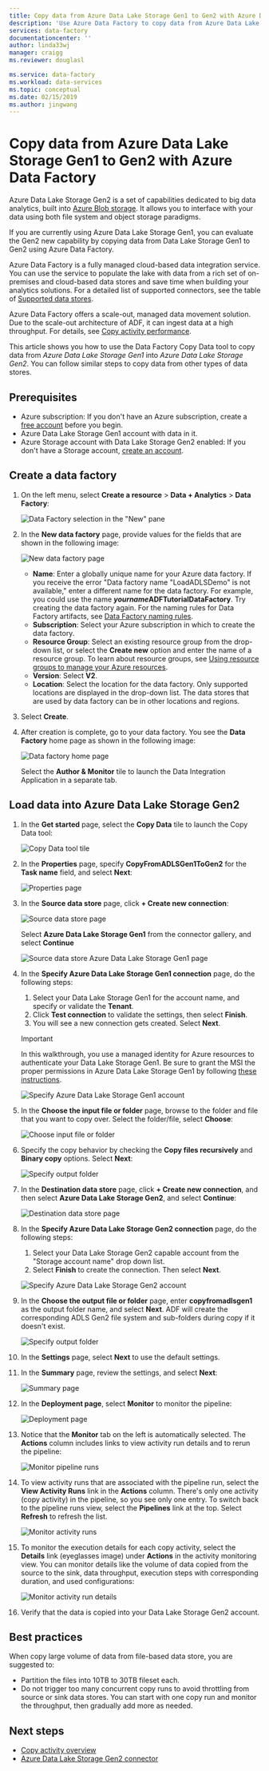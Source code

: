 ```yaml
---
title: Copy data from Azure Data Lake Storage Gen1 to Gen2 with Azure Data Factory
description: 'Use Azure Data Factory to copy data from Azure Data Lake Storage Gen1 to Gen2'
services: data-factory
documentationcenter: ''
author: linda33wj
manager: craigg
ms.reviewer: douglasl

ms.service: data-factory
ms.workload: data-services
ms.topic: conceptual
ms.date: 02/15/2019
ms.author: jingwang
---
```


# Copy data from Azure Data Lake Storage Gen1 to Gen2 with Azure Data Factory

Azure Data Lake Storage Gen2 is a set of capabilities dedicated to big data analytics, built into [Azure Blob storage](../storage/blobs/storage-blobs-introduction.md). It allows you to interface with your data using both file system and object storage paradigms.

If you are currently using Azure Data Lake Storage Gen1, you can evaluate the Gen2 new capability by copying data from Data Lake Storage Gen1 to Gen2 using Azure Data Factory.

Azure Data Factory is a fully managed cloud-based data integration service. You can use the service to populate the lake with data from a rich set of on-premises and cloud-based data stores and save time when building your analytics solutions. For a detailed list of supported connectors, see the table of [Supported data stores](copy-activity-overview.md#supported-data-stores-and-formats).

Azure Data Factory offers a scale-out, managed data movement solution. Due to the scale-out architecture of ADF, it can ingest data at a high throughput. For details, see [Copy activity performance](copy-activity-performance.md).

This article shows you how to use the Data Factory Copy Data tool to copy data from _Azure Data Lake Storage Gen1_ into _Azure Data Lake Storage Gen2_. You can follow similar steps to copy data from other types of data stores.

## Prerequisites

* Azure subscription: If you don't have an Azure subscription, create a [free account](https://azure.microsoft.com/free/) before you begin.
* Azure Data Lake Storage Gen1 account with data in it.
* Azure Storage account with Data Lake Storage Gen2 enabled: If you don't have a Storage account, [create an account](https://ms.portal.azure.com/#create/Microsoft.StorageAccount-ARM).

## Create a data factory

1. On the left menu, select **Create a resource** > **Data + Analytics** > **Data Factory**:
   
   ![Data Factory selection in the "New" pane](./media/quickstart-create-data-factory-portal/new-azure-data-factory-menu.png)

2. In the **New data factory** page, provide values for the fields that are shown in the following image: 
      
   ![New data factory page](./media/load-azure-data-lake-storage-gen2-from-gen1/new-azure-data-factory.png)
 
    * **Name**: Enter a globally unique name for your Azure data factory. If you receive the error "Data factory name \"LoadADLSDemo\" is not available," enter a different name for the data factory. For example, you could use the name _**yourname**_**ADFTutorialDataFactory**. Try creating the data factory again. For the naming rules for Data Factory artifacts, see [Data Factory naming rules](naming-rules.md).
    * **Subscription**: Select your Azure subscription in which to create the data factory. 
    * **Resource Group**: Select an existing resource group from the drop-down list, or select the **Create new** option and enter the name of a resource group. To learn about resource groups, see [Using resource groups to manage your Azure resources](../azure-resource-manager/resource-group-overview.md).  
    * **Version**: Select **V2**.
    * **Location**: Select the location for the data factory. Only supported locations are displayed in the drop-down list. The data stores that are used by data factory can be in other locations and regions. 

3. Select **Create**.
4. After creation is complete, go to your data factory. You see the **Data Factory** home page as shown in the following image: 
   
   ![Data factory home page](./media/load-azure-data-lake-storage-gen2-from-gen1/data-factory-home-page.png)

   Select the **Author & Monitor** tile to launch the Data Integration Application in a separate tab.

## Load data into Azure Data Lake Storage Gen2

1. In the **Get started** page, select the **Copy Data** tile to launch the Copy Data tool: 

   ![Copy Data tool tile](./media/load-azure-data-lake-storage-gen2-from-gen1/copy-data-tool-tile.png)
2. In the **Properties** page, specify **CopyFromADLSGen1ToGen2** for the **Task name** field, and select **Next**:

    ![Properties page](./media/load-azure-data-lake-storage-gen2-from-gen1/copy-data-tool-properties-page.png)
3. In the **Source data store** page, click **+ Create new connection**:

    ![Source data store page](./media/load-azure-data-lake-storage-gen2-from-gen1/source-data-store-page.png)
	
	Select **Azure Data Lake Storage Gen1** from the connector gallery, and select **Continue**
	
	![Source data store Azure Data Lake Storage Gen1 page](./media/load-azure-data-lake-storage-gen2-from-gen1/source-data-store-page-adls-gen1.png)
	
4. In the **Specify Azure Data Lake Storage Gen1 connection** page, do the following steps:
   1. Select your Data Lake Storage Gen1 for the account name, and specify or validate the **Tenant**.
   2. Click **Test connection** to validate the settings, then select **Finish**.
   3. You will see a new connection gets created. Select **Next**.
   
   > [!IMPORTANT]
   > In this walkthrough, you use a managed identity for Azure resources to authenticate your Data Lake Storage Gen1. Be sure to grant the MSI the proper permissions in Azure Data Lake Storage Gen1 by following [these instructions](connector-azure-data-lake-store.md#managed-identity).
   
   ![Specify Azure Data Lake Storage Gen1 account](./media/load-azure-data-lake-storage-gen2-from-gen1/specify-adls-gen1-account.png)
      
5. In the **Choose the input file or folder** page, browse to the folder and file that you want to copy over. Select the folder/file, select **Choose**:

    ![Choose input file or folder](./media/load-azure-data-lake-storage-gen2-from-gen1/choose-input-folder.png)

6. Specify the copy behavior by checking the **Copy files recursively** and **Binary copy** options. Select **Next**:

    ![Specify output folder](./media/load-azure-data-lake-storage-gen2-from-gen1/specify-binary-copy.png)
	
7. In the **Destination data store** page, click **+ Create new connection**, and then select **Azure Data Lake Storage Gen2**, and select **Continue**:

    ![Destination data store page](./media/load-azure-data-lake-storage-gen2-from-gen1/destination-data-storage-page.png)

8. In the **Specify Azure Data Lake Storage Gen2 connection** page, do the following steps:

   1. Select your Data Lake Storage Gen2 capable account from the "Storage account name" drop down list.
   2. Select **Finish** to create the connection. Then select **Next**.
   
   ![Specify Azure Data Lake Storage Gen2 account](./media/load-azure-data-lake-storage-gen2-from-gen1/specify-adls-gen2-account.png)

9. In the **Choose the output file or folder** page, enter **copyfromadlsgen1** as the output folder name, and select **Next**. ADF will create the corresponding ADLS Gen2 file system and sub-folders during copy if it doesn't exist.

    ![Specify output folder](./media/load-azure-data-lake-storage-gen2-from-gen1/specify-adls-gen2-path.png)

10. In the **Settings** page, select **Next** to use the default settings.

11. In the **Summary** page, review the settings, and select **Next**:

    ![Summary page](./media/load-azure-data-lake-storage-gen2-from-gen1/copy-summary.png)
12. In the **Deployment page**, select **Monitor** to monitor the pipeline:

    ![Deployment page](./media/load-azure-data-lake-storage-gen2-from-gen1/deployment-page.png)
13. Notice that the **Monitor** tab on the left is automatically selected. The **Actions** column includes links to view activity run details and to rerun the pipeline:

    ![Monitor pipeline runs](./media/load-azure-data-lake-storage-gen2-from-gen1/monitor-pipeline-runs.png)

14. To view activity runs that are associated with the pipeline run, select the **View Activity Runs** link in the **Actions** column. There's only one activity (copy activity) in the pipeline, so you see only one entry. To switch back to the pipeline runs view, select the **Pipelines** link at the top. Select **Refresh** to refresh the list. 

    ![Monitor activity runs](./media/load-azure-data-lake-storage-gen2-from-gen1/monitor-activity-runs.png)

15. To monitor the execution details for each copy activity, select the **Details** link (eyeglasses image) under **Actions** in the activity monitoring view. You can monitor details like the volume of data copied from the source to the sink, data throughput, execution steps with corresponding duration, and used configurations:

    ![Monitor activity run details](./media/load-azure-data-lake-storage-gen2-from-gen1/monitor-activity-run-details.png)

16. Verify that the data is copied into your Data Lake Storage Gen2 account.

## Best practices

When copy large volume of data from file-based data store, you are suggested to:

- Partition the files into 10TB to 30TB fileset each.
- Do not trigger too many concurrent copy runs to avoid throttling from source or sink data stores. You can start with one copy run and monitor the throughput, then gradually add more as needed.

## Next steps

* [Copy activity overview](copy-activity-overview.md)
* [Azure Data Lake Storage Gen2 connector](connector-azure-data-lake-storage.md)
